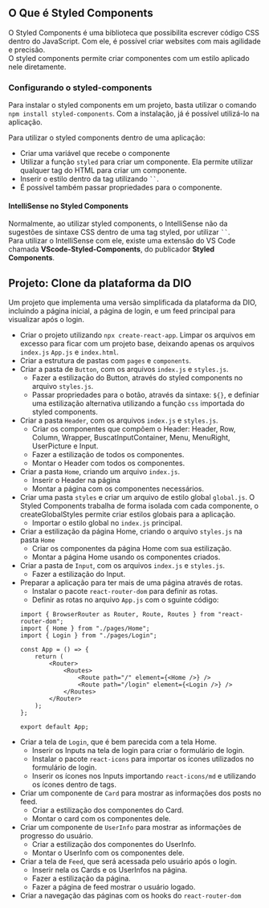 ## O Que é Styled Components

O Styled Components é uma biblioteca que possibilita escrever código CSS dentro do JavaScript. Com ele, é possível criar websites com mais agilidade e precisão.  
O styled components permite criar componentes com um estilo aplicado nele diretamente.

### Configurando o styled-components

Para instalar o styled components em um projeto, basta utilizar o comando `npm install styled-components`. Com a instalação, já é possível utilizá-lo na aplicação.

Para utilizar o styled components dentro de uma aplicação:
- Criar uma variável que recebe o componente
- Utilizar a função `styled` para criar um componente. Ela permite utilizar qualquer tag do HTML para criar um componente.
- Inserir o estilo dentro da tag utilizando ` `` `.
- É possível também passar propriedades para o componente.

#### IntelliSense no Styled Components

Normalmente, ao utilizar styled components, o IntelliSense não da sugestões de sintaxe CSS dentro de uma tag styled, por utilizar ` `` `.  
Para utilizar o IntelliSense com ele, existe uma extensão do VS Code chamada **VScode-Styled-Components**, do publicador **Styled Components**.

## Projeto: Clone da plataforma da DIO

Um projeto que implementa uma versão simplificada da plataforma da DIO, incluindo a página inicial, a página de login, e um feed principal para visualizar após o login.

- Criar o projeto utilizando `npx create-react-app`. Limpar os arquivos em excesso para ficar com um projeto base, deixando apenas os arquivos `index.js` `App.js` e `index.html`.
- Criar a estrutura de pastas com `pages` e `components`.
- Criar a pasta de `Button`, com os arquivos `index.js` e `styles.js`. 
    - Fazer a estilização do Button, através do styled components no arquivo `styles.js`.
    - Passar propriedades para o botão, através da sintaxe: `${}`, e definiar uma estilização alternativa utilizando a função `css` importada do styled components.
- Criar a pasta `Header`, com os arquivos `index.js` e `styles.js`.
    - Criar os componentes que compõem o Header: Header, Row, Column, Wrapper, BuscatInputContainer, Menu, MenuRight, UserPicture e Input.
    - Fazer a estilização de todos os componentes.
    - Montar o Header com todos os componentes.
- Criar a pasta `Home`, criando um arquivo `index.js`.
    - Inserir o Header na página
    - Montar a página com os componentes necessários.
- Criar uma pasta `styles` e criar um arquivo de estilo global `global.js`. O Styled Components trabalha de forma isolada com cada componente, o createGlobalStyles permite criar estilos globais para a aplicação.
    - Importar o estilo global no `index.js` principal.
- Criar a estilização da página Home, criando o arquivo `styles.js` na pasta `Home`
    - Criar os componentes da página Home com sua estilização.
    - Montar a página Home usando os componentes criados.
- Criar a pasta de `Input`, com os arquivos `index.js` e `styles.js`. 
    - Fazer a estilização do Input.
- Preparar a aplicação para ter mais de uma página através de rotas.
    - Instalar o pacote `react-router-dom` para definir as rotas.
    - Definir as rotas no arquivo `App.js` com o sguinte código:
    ```
    import { BrowserRouter as Router, Route, Routes } from "react-router-dom";
    import { Home } from "./pages/Home";
    import { Login } from "./pages/Login";
    
    const App = () => {
        return (
            <Router>
                <Routes>
                    <Route path="/" element={<Home />} />
                    <Route path="/login" element={<Login />} />
                </Routes>
            </Router>
        );
    };

    export default App;
    ```
- Criar a tela de `Login`, que é bem parecida com a tela Home.
    - Inserir os Inputs na tela de login para criar o formulário de login.
    - Instalar o pacote `react-icons` para importar os ícones utilizados no formulário de login.
    - Inserir os ícones nos Inputs importando `react-icons/md` e utilizando os ícones dentro de tags.
- Criar um componente de `Card` para mostrar as informações dos posts no feed.
    - Criar a estilização dos componentes do Card.
    - Montar o card com os componentes dele.
- Criar um componente de `UserInfo` para mostrar as informações de progresso do usuário.
    - Criar a estilização dos componentes do UserInfo.
    - Montar o UserInfo com os componentes dele.
- Criar a tela de `Feed`, que será acessada pelo usuário após o login.
    - Inserir nela os Cards e os UserInfos na página.
    - Fazer a estilização da página.
    - Fazer a página de feed mostrar o usuário logado.
- Criar a navegação das páginas com os hooks do `react-router-dom`